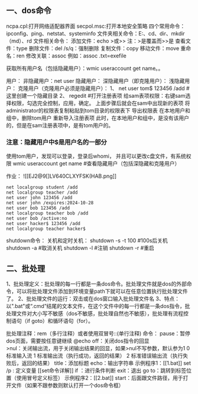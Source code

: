 
## 一、dos命令
ncpa.cpl:打开网络适配器界面
secpol.msc:打开本地安全策略
四个常用命令：ipconfig、ping、netstat、systeminfo
文件夹相关命令：E:、cd、dir、mkdir（md）、rd
文件相关命令：
	添加文件：echo  >或>>  注：>是覆盖而>>是
	查看文件：type
	删除文件：del       /s/q：强制删除
	复制文件：copy
	移动文件：move
	重命名：ren
	修改关联：assoc   例如：assoc  .txt=exefile

获取所有用户名（包括隐藏用户）：wmic useraccount get name。。

用户：
			非隐藏用户：net user
			隐藏用户：
				深隐藏用户（即克隆用户）：
				浅隐藏用户：
克隆用户（克隆用户必须是隐藏用户）：
1、
net user tom$ 123456 /add   #这里创建一个隐藏目录
2、
regedit  #打开注册表项 
给sam表项权限：右键sam选择权限，勾选完全控制，应用，确定。
上面步骤后就会在sam中出现新的表项
将administrator的权限表复制粘贴到tom目录的权限表下
导出权限表
在本地用户和组中，删除tom用户
重新导入注册表项
此时，在本地用户和组中，是没有该用户的，但是在sam注册表项中，是有tom用户的。
### 注意：隐藏用户中$是用户名的一部分
使用tom用户，发现可以登录，登录后whomi， 并且可以更改c盘文件，有系统权限
wmic useraccount get name #查看隐藏用户（包括深隐藏和克隆用户）


作业：
![[EJ2@9[]LV640CLXYFSK(HAB.png]]
```shell
net localgroup student /add
net localgroup teacher /add
net user john 123456 /add
net user john /expires:2024-10-28
net user bob 123456 /add
net localgroup teacher bob /add
net user bob /active:no
net user hacker$ 123456 /add
net localgroup teacher hacker$
```

shutdown命令：
关机和定时关机：
shutdown  -s -t 100 #100s后关机
shutdown -a  #取消关机
shutdown -l  #注销
shutdown -r #重启 
## 二、批处理
1、批处理定义：批处理的每一行都是一条dos命令。批处理文件就是dos的外部命令，可以将批处理文件添加到环境变量path下就可以在任意位置执行批处理文件了。
2、批处理文件的运行：双击或在dos窗口输入批处理文件名
3、特点：以".bat"或“.cmd”结尾的文本文件，在这个文件中的每一行都是一条dos指令，批处理文件对大小写不敏感（dos不敏感，批处理自然也不敏感），批处理有流程控制语句（if  goto）和循环语句（for）。

批处理注释：rem（多行注释）或者使用双冒号::(单行注释)
命令：
	pause：暂停dos页面，需要按任意键继续
	@echo off：关闭dos指令的回显	
	>nul：关闭输出流，用于关闭输出结果的回显，如果>nul不写参数，默认参为1
				0    标准输入流
				1    标准输出流（执行成功，返回的结果）
				2    标准错误输出流（执行失败后，返回的结果）
	title：添加标题
	echo：输出字符串
			示例程序1：[[1.bat]]
	set /p : 定义变量
			[[set命令详解]]
	if  ：进行条件判断
	exit：退出
	go to：跳转到标签位置（使用冒号定义标签）
			示例程序2：[[2.bat]]
	start：后面跟文件路径，用于打开文件（如果不跟参数则默认打开一个dos命令框）